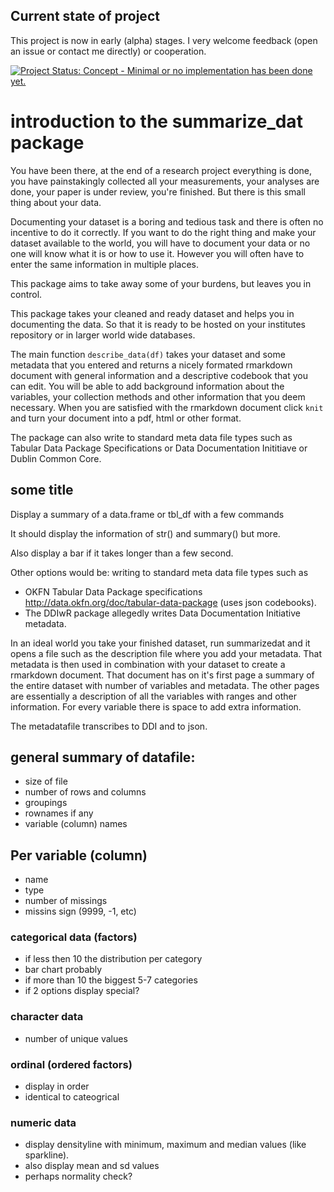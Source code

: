 <!-- README.md is generated from README.Rmd. Please edit that file -->
Current state of project
------------------------

This project is now in early (alpha) stages. I very welcome feedback (open an issue or contact me directly) or cooperation.

[![Project Status: Concept - Minimal or no implementation has been done yet.](http://www.repostatus.org/badges/latest/concept.svg)](http://www.repostatus.org/#concept)

introduction to the summarize\_dat package
==========================================

You have been there, at the end of a research project everything is done, you have painstakingly collected all your measurements, your analyses are done, your paper is under review, you're finished. But there is this small thing about your data.

Documenting your dataset is a boring and tedious task and there is often no incentive to do it correctly. If you want to do the right thing and make your dataset available to the world, you will have to document your data or no one will know what it is or how to use it. However you will often have to enter the same information in multiple places.

This package aims to take away some of your burdens, but leaves you in control.

This package takes your cleaned and ready dataset and helps you in documenting the data. So that it is ready to be hosted on your institutes repository or in larger world wide databases.

The main function `describe_data(df)` takes your dataset and some metadata that you entered and returns a nicely formated rmarkdown document with general information and a descriptive codebook that you can edit. You will be able to add background information about the variables, your collection methods and other information that you deem necessary. When you are satisfied with the rmarkdown document click `knit` and turn your document into a pdf, html or other format.

The package can also write to standard meta data file types such as Tabular Data Package Specifications or Data Documentation Inititiave or Dublin Common Core.

some title
----------

Display a summary of a data.frame or tbl\_df with a few commands

It should display the information of str() and summary() but more.

Also display a bar if it takes longer than a few second.

Other options would be: writing to standard meta data file types such as

-   OKFN Tabular Data Package specifications <http://data.okfn.org/doc/tabular-data-package> (uses json codebooks).
-   The DDIwR package allegedly writes Data Documentation Initiative metadata.

In an ideal world you take your finished dataset, run summarizedat and it opens a file such as the description file where you add your metadata. That metadata is then used in combination with your dataset to create a rmarkdown document. That document has on it's first page a summary of the entire dataset with number of variables and metadata. The other pages are essentially a description of all the variables with ranges and other information. For every variable there is space to add extra information.

The metadatafile transcribes to DDI and to json.

general summary of datafile:
----------------------------

-   size of file
-   number of rows and columns
-   groupings
-   rownames if any
-   variable (column) names

Per variable (column)
---------------------

-   name
-   type
-   number of missings
-   missins sign (9999, -1, etc)

### categorical data (factors)

-   if less then 10 the distribution per category
-   bar chart probably
-   if more than 10 the biggest 5-7 categories
-   if 2 options display special?

### character data

-   number of unique values

### ordinal (ordered factors)

-   display in order
-   identical to cateogrical

### numeric data

-   display densityline with minimum, maximum and median values (like sparkline).
-   also display mean and sd values
-   perhaps normality check?
